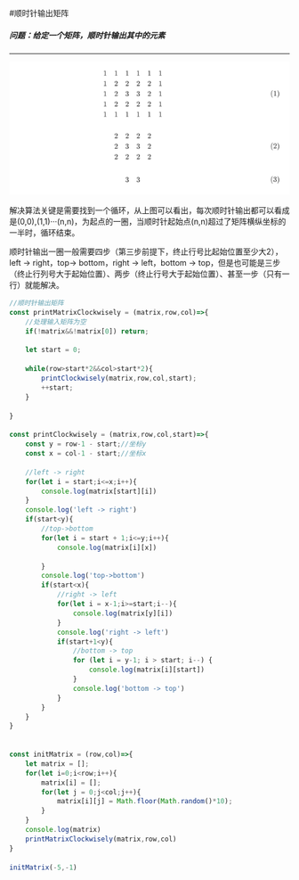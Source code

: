 #顺时针输出矩阵

#####  问题：给定一个矩阵，顺时针输出其中的元素
-----

 ![](https://github.com/EdwinMei/algorithm/raw/master/images/printMatrix.png) 


解决算法关键是需要找到一个循环，从上图可以看出，每次顺时针输出都可以看成是(0,0),(1,1)···(n,n)，为起点的一圈，当顺时针起始点(n,n)超过了矩阵横纵坐标的一半时，循环结束。

顺时针输出一圈一般需要四步（第三步前提下，终止行号比起始位置至少大2），left -> right，top-> bottom，right -> left，bottom -> top，但是也可能是三步（终止行列号大于起始位置）、两步（终止行号大于起始位置）、甚至一步（只有一行）就能解决。

```javascript
//顺时针输出矩阵
const printMatrixClockwisely = (matrix,row,col)=>{
	//处理输入矩阵为空
    if(!matrix&&!matrix[0]) return;
	
    let start = 0;

    while(row>start*2&&col>start*2){
        printClockwisely(matrix,row,col,start);
        ++start;
    }

}

const printClockwisely = (matrix,row,col,start)=>{
    const y = row-1 - start;//坐标y
    const x = col-1 - start;//坐标x

    //left -> right
    for(let i = start;i<=x;i++){
        console.log(matrix[start][i])
    }
    console.log('left -> right')
    if(start<y){
        //top->bottom
        for(let i = start + 1;i<=y;i++){
            console.log(matrix[i][x])

        }
        console.log('top->bottom')
        if(start<x){
            //right -> left 
            for(let i = x-1;i>=start;i--){
                console.log(matrix[y][i])
            }
            console.log('right -> left')
            if(start+1<y){
                //bottom -> top
                for (let i = y-1; i > start; i--) {
                    console.log(matrix[i][start])                            
                }
                console.log('bottom -> top')
            }
        }
    }
}


const initMatrix = (row,col)=>{
    let matrix = [];
    for(let i=0;i<row;i++){
        matrix[i] = [];
        for(let j = 0;j<col;j++){
            matrix[i][j] = Math.floor(Math.random()*10);
        }
    }
    console.log(matrix)
    printMatrixClockwisely(matrix,row,col)
}

initMatrix(-5,-1)
```

